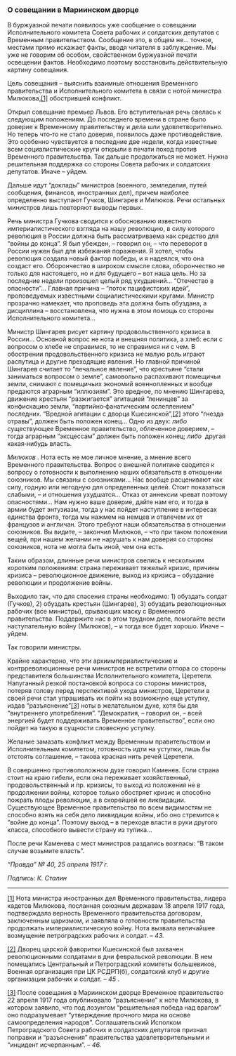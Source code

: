 ### О совещании в Мариинском дворце

В буржуазной печати появилось уже сообщение о совещании Исполнительного комитета Совета рабочих и солдатских депутатов с Временным правительством. Сообщение это, в общем не… точное, местами прямо искажает факты, вводя читателя в заблуждение. Мы уже не говорим об особом, свойственном буржуазной печати освещении фактов. Необходимо поэтому восстановить действительную картину совещания.

Цель совещания – выяснить взаимные отношения Временного правительства и Исполнительного комитета в связи с нотой министра Милюкова,[[1]](#_ftn1) обострившей конфликт.

Открыл совещание премьер Львов. Его вступительная речь свелась к следующим положениям. До последнего времени в стране было доверие к Временному правительству и дела шли удовлетворительно. Но теперь что‑то не стало доверия, появилось даже противодействие. Это особенно чувствуется в последние две недели, когда известные всем социалистические круги открыли в печати поход против Временного правительства. Так дальше продолжаться не может. Нужна решительная поддержка со стороны Совета рабочих и солдатских депутатов. Иначе – уйдем.

Дальше идут “доклады” министров (военного, земледелия, путей сообщения, финансов, иностранных дел), причем наиболее определенно выступают Гучков, Шингарев и Милюков. Речи остальных министров лишь повторяют выводы первых.

Речь министра Гучкова сводится к обоснованию известного империалистического взгляда на нашу революцию, в силу которого революция в России должна быть рассматриваема как средство для “войны до конца”. Я был убежден, – говорил он, – что переворот в России нужен был для избежания поражения. Я хотел, чтобы революция создала новый фактор победы, и я надеялся, что она создаст его. Оборончество в широком смысле слова, оборончество не только для настоящего, но и для будущего – вот наша цель. Но за последние недели произошел целый ряд ухудшений… “Отечество в опасности”… Главная причина – “поток пацифистских идей”, проповедуемых известными социалистическими кругами. Министр прозрачно намекает, что проповедь эта должна быть обуздана, а дисциплина – восстановлена, что нужна в этом помощь со стороны Исполнительного комитета…

Министр Шингарев рисует картину продовольственного кризиса в России… Основной вопрос не нота и внешняя политика, а хлеб: если с вопросом о хлебе не справимся, то не справимся ни с чем. В обострении продовольственного кризиса не малую роль играют распутица и другие преходящие явления. Но главной причиной Шингарев считает то “печальное явление”, что крестьяне “стали заниматься вопросом о земле”, самовольно распахивают помещичьи земли, снимают с помещичьих экономий военнопленных и вообще предаются аграрным “иллюзиям”. Это вредное, по мнению Шингарева, движение крестьян “разжигается” агитацией “ленинцев” за конфискацию земли, “партийно‑фанатическим ослеплением” последних. “Вредной агитации с дворца Кшесинской”,[[2]](#_ftn2) этого “гнезда отравы”, должен быть положен конец… Одно из двух: _либо_  существующее Временное правительство, облеченное доверием, – тогда аграрным “эксцессам” должен быть положен конец; _либо_  другая какая‑нибудь власть.

_Милюков_ . Нота есть не мое личное мнение, а мнение всего Временного правительства. Вопрос о внешней политике сводится к вопросу о готовности к выполнению наших обязательств в отношении союзников. Мы связаны с союзниками… Нас вообще расценивают как силу, годную или негодную для определенных целей. Стоит показаться слабыми, – и отношения ухудшатся… Отказ от аннексии чреват поэтому опасностями… Нам нужно ваше доверие, дайте нам его, и тогда в армии будет энтузиазм, тогда у нас пойдет наступление в интересах единства фронта, тогда мы нажмем на немцев и отвлечем их от французов и англичан. Этого требуют наши обязательства в отношении союзников. Вы видите, – закончил Милюков, – что при таком положении вещей, при нашем желании не нарушать к нам доверия со стороны союзников, нота не могла быть иной, чем она есть.

Таким образом, длинные речи министров свелись к нескольким коротким положениям: страна переживает тяжелый кризис, причины кризиса – революционное движение, выход из кризиса – обуздание революции и продолжение войны.

Выходило так, что для спасения страны необходимо: 1) обуздать солдат (Гучков), 2) обуздать крестьян (Шингарев), 3) обуздать революционных рабочих (все министры), срывающих маску с Временного правительства. Поддержите нас в этом трудном деле, помогайте вести наступательную войну (Милюков), – и тогда все будет хорошо. Иначе – уйдем.

Так говорили министры.

Крайне характерно, что эти архиимпериалистические и контрреволюционные речи министров не встретили отпора со стороны представителя большинства Исполнительного комитета, Церетели. Напуганный резкой постановкой вопроса со стороны министров, потеряв голову перед перспективой ухода министров, Церетели в своей речи стал упрашивать их пойти на возможную еще уступку, издав “разъяснение”[[3]](#_ftn3) ноты в желательном духе, хотя бы для “внутреннего употребления”. “Демократия, – говорил он, – всей энергией будет поддерживать Временное правительство”, если оно пойдет на такую в сущности словесную уступку.

Желание замазать конфликт между Временным правительством и Исполнительным комитетом, готовность идти на уступки, лишь бы отстоять соглашение, – такова красная нить речей Церетели.

В совершенно противоположном духе говорил Каменев. Если страна стоит на краю гибели, если она переживает хозяйственный, продовольственный и пр. кризисы, то выход из положения не в продолжении войны, которое только обостряет кризис и способно пожрать плоды революции, а в скорейшей ее ликвидации. Существующее Временное правительство по всем видимостям не способно взять на себя дело ликвидации войны, ибо оно стремится к “войне до конца”. Поэтому выход – в переходе власти в руки другого класса, способного вывести страну из тупика…

После речи Каменева с мест министров раздались возгласы: “В таком случае возьмите власть”.

_“Правда” №_ _40, 25 апреля 1917_ _г._

_Подпись: К. Сталин_

  

---

[[1]](#_ftnref1) Нота министра иностранных дел Временного правительства, лидера кадетов Милюкова, посланная союзным державам 18 апреля 1917 года, подтверждала верность Временного правительства договорам, заключенным царизмом, и заявляла о готовности правительства продолжать империалистическую войну. Нота вызвала величайшее возмущение петроградских рабочих и солдат. – _43._

[[2]](#_ftnref2) Дворец царской фаворитки Кшесинской был захвачен революционными солдатами в дни февральской революции. В нем помещались Центральный и Петроградский комитеты большевиков, Военная организация при ЦК РСДРП(б), солдатский клуб и другие организации рабочих и солдат. – _45_ .

[[3]](#_ftnref3) После совещания в Мариинском дворце Временное правительство 22 апреля 1917 года опубликовало “разъяснение” к ноте Милюкова, в котором заявило, что под лозунгом “решительная победа над врагом” оно подразумевает “утверждение прочного мира на основе самоопределения народов”. Соглашательский Исполком Петроградского Совета рабочих и солдатских депутатов признал поправки и “разъяснения” правительства удовлетворительными и “инцидент исчерпанным”. – _46._